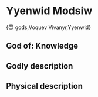 # Yyenwid Modsiw

{😇 gods,Voquev Vivanyr,Yyenwid}

## **God of:** Knowledge

## **Godly description**

## **Physical description**
